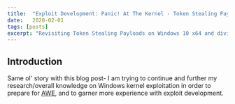```yaml
---
title:  "Exploit Development: Panic! At The Kernel - Token Stealing Payloads Revisited on x64 and Bypassing SMEP"
date:   2020-02-01
tags: [posts]
excerpt: "Revisiting Token Stealing Payloads on Windows 10 x64 and diving into bypassing SMEP 
---
```

Introduction
---
Same ol' story with this blog post- I am trying to continue and further my research/overall knowledge on Windows kernel exploitation in order to prepare for [AWE](https://www.blackhat.com/us-20/training/schedule/index.html#advanced-windows-exploitation-19158), and to garner more experience with exploit development.
